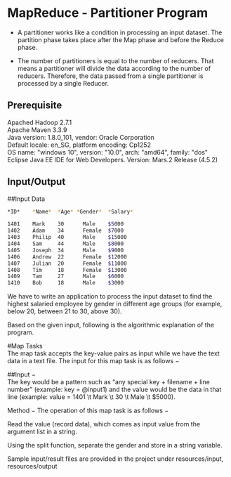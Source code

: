 # MapReduce - Partitioner Program  

* A partitioner works like a condition in processing an input dataset. The partition phase takes place after the Map phase and before the Reduce phase.  

* The number of partitioners is equal to the number of reducers. That means a partitioner will divide the data according to the number of reducers. Therefore, the data passed from a single partitioner is processed by a single Reducer.  

## Prerequisite
Apached Hadoop 2.7.1  
Apache Maven 3.3.9  
Java version: 1.8.0_101, vendor: Oracle Corporation  
Default locale: en_SG, platform encoding: Cp1252  
OS name: "windows 10", version: "10.0", arch: "amd64", family: "dos"  
Eclipse Java EE IDE for Web Developers. Version: Mars.2 Release (4.5.2)  

## Input/Output

##Input Data
```bash
*ID*	*Name*	*Age* *Gender*	*Salary*  
```
```bash
1401	Mark	30		Male	$5000  
1402	Adam	34		Female	$7000  
1403	Philip	40		Male	$15000  
1404	Sam		44		Male	$8000  
1405	Joseph	34		Male	$9000  
1406	Andrew	22		Female	$12000  
1407	Julian	20		Female	$11000  
1408	Tim		18		Female	$13000  
1409	Tam		27		Male	$6000  
1410	Bob		18		Male	$3000  
```
We have to write an application to process the input dataset to find the highest salaried employee by gender in different age groups (for example, below 20, between 21 to 30, above 30).

Based on the given input, following is the algorithmic explanation of the program.

#Map Tasks  
The map task accepts the key-value pairs as input while we have the text data in a text file. The input for this map task is as follows −

##Input −  
The key would be a pattern such as “any special key + filename + line number” (example: key = @input1) and the value would be the data in that line (example: value = 1401 \t Mark \t 30 \t Male \t $5000).

Method − The operation of this map task is as follows −  

Read the value (record data), which comes as input value from the argument list in a string.  

Using the split function, separate the gender and store in a string variable.  




Sample input/result files are provided in the project under resources/input, resources/output
